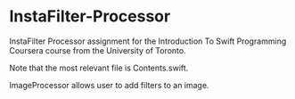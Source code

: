 # InstaFilter-Processor
InstaFilter Processor assignment for the Introduction To Swift Programming Coursera course from the University of Toronto. 

Note that the most relevant file is Contents.swift.

ImageProcessor allows user to add filters to an image.
